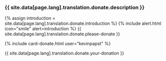 
### {{ site.data[page.lang].translation.donate.description }}

{% assign introduction = site.data[page.lang].translation.donate.introduction %}
{% include alert.html icon="smile" alert=introduction %}
{{ site.data[page.lang].translation.donate.please-donate }}

{% include card-donate.html user="kevinpapst" %}

{{ site.data[page.lang].translation.donate.your-donation }}
